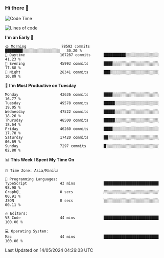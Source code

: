 ### Hi there 👋

<!--START_SECTION:waka-->
![Code Time](http://img.shields.io/badge/Code%20Time-5%2C131%20hrs%2028%20mins-blue)

![Lines of code](https://img.shields.io/badge/From%20Hello%20World%20I%27ve%20Written-115.2%20million%20lines%20of%20code-blue)

**I'm an Early 🐤** 

```text
🌞 Morning                78592 commits       ████████░░░░░░░░░░░░░░░░░   30.20 % 
🌆 Daytime                107287 commits      ██████████░░░░░░░░░░░░░░░   41.23 % 
🌃 Evening                45993 commits       ████░░░░░░░░░░░░░░░░░░░░░   17.68 % 
🌙 Night                  28341 commits       ███░░░░░░░░░░░░░░░░░░░░░░   10.89 % 
```
📅 **I'm Most Productive on Tuesday** 

```text
Monday                   43636 commits       ████░░░░░░░░░░░░░░░░░░░░░   16.77 % 
Tuesday                  49578 commits       █████░░░░░░░░░░░░░░░░░░░░   19.05 % 
Wednesday                47522 commits       █████░░░░░░░░░░░░░░░░░░░░   18.26 % 
Thursday                 48500 commits       █████░░░░░░░░░░░░░░░░░░░░   18.64 % 
Friday                   46260 commits       ████░░░░░░░░░░░░░░░░░░░░░   17.78 % 
Saturday                 17420 commits       ██░░░░░░░░░░░░░░░░░░░░░░░   06.69 % 
Sunday                   7297 commits        █░░░░░░░░░░░░░░░░░░░░░░░░   02.80 % 
```


📊 **This Week I Spent My Time On** 

```text
🕑︎ Time Zone: Asia/Manila

💬 Programming Languages: 
TypeScript               43 mins             █████████████████████████   98.98 % 
GraphQL                  0 secs              ░░░░░░░░░░░░░░░░░░░░░░░░░   00.91 % 
JSON                     0 secs              ░░░░░░░░░░░░░░░░░░░░░░░░░   00.11 % 

🔥 Editors: 
VS Code                  44 mins             █████████████████████████   100.00 % 

💻 Operating System: 
Mac                      44 mins             █████████████████████████   100.00 % 
```


 Last Updated on 14/05/2024 04:26:03 UTC
<!--END_SECTION:waka-->


<!--
**rad182/rad182** is a ✨ _special_ ✨ repository because its `README.md` (this file) appears on your GitHub profile.

Here are some ideas to get you started:

- 🔭 I’m currently working on ...
- 🌱 I’m currently learning ...
- 👯 I’m looking to collaborate on ...
- 🤔 I’m looking for help with ...
- 💬 Ask me about ...
- 📫 How to reach me: ...
- 😄 Pronouns: ...
- ⚡ Fun fact: ...
-->
